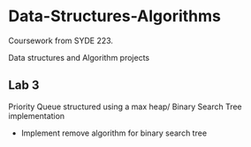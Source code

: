 # Data-Structures-Algorithms
Coursework from SYDE 223.

Data structures and Algorithm projects

## Lab 3 
Priority Queue structured using a max heap/ Binary Search Tree implementation
* Implement remove algorithm for binary search tree
